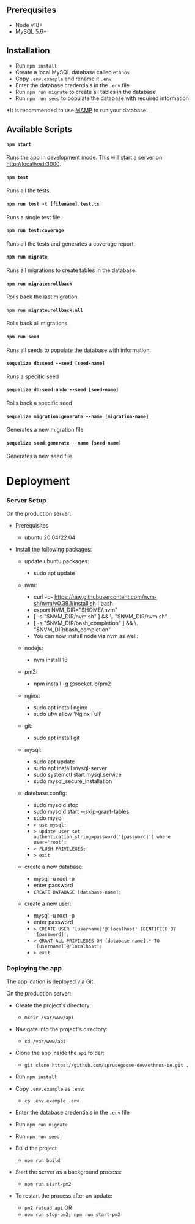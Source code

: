 ## Prerequsites
- Node v18+
- MySQL 5.6+

## Installation

- Run `npm install`
- Create a local MySQL database called `ethnos`
- Copy `.env.example` and rename it `.env`
- Enter the database credentials in the `.env` file
- Run `npm run migrate` to create all tables in the database
- Run `npm run seed` to populate the database with required information

*It is recommended to use [MAMP](https://www.mamp.info/) to run your database.

## Available Scripts

#### `npm start`

Runs the app in development mode. This will start a server on [http://localhost:3000](http://localhost:3000).

#### `npm test`

Runs all the tests.

#### `npm run test -t [filename].test.ts`

Runs a single test file

#### `npm run test:coverage`

Runs all the tests and generates a coverage report.

#### `npm run migrate`

Runs all migrations to create tables in the database.

#### `npm run migrate:rollback`

Rolls back the last migration.

#### `npm run migrate:rollback:all`

Rolls back all migrations.

#### `npm run seed`

Runs all seeds to populate the database with information.

#### `sequelize db:seed --seed [seed-name]` 

Runs a specific seed

#### `sequelize db:seed:undo --seed [seed-name]` 

Rolls back a specific seed

#### `sequelize migration:generate --name [migration-name]`

Generates a new migration file

#### `sequelize seed:generate --name [seed-name]`

Generates a new seed file

# Deployment

### Server Setup
On the production server:

- Prerequisites
    - ubuntu 20.04/22.04

- Install the following packages:
    - update ubuntu packages:
        - sudo apt update
    - nvm:
        - curl -o- https://raw.githubusercontent.com/nvm-sh/nvm/v0.39.1/install.sh | bash
        - export NVM_DIR="$HOME/.nvm"
        - [ -s "$NVM_DIR/nvm.sh" ] && \. "$NVM_DIR/nvm.sh"
        - [ -s "$NVM_DIR/bash_completion" ] && \. "$NVM_DIR/bash_completion"
        - You can now install node via nvm as well:
    - nodejs:
        - nvm install 18
    - pm2:
        - npm install -g @socket.io/pm2
    - nginx:
        - sudo apt install nginx
        - sudo ufw allow 'Nginx Full'
    - git:
        - sudo apt install git
    - mysql:
        - sudo apt update
        - sudo apt install mysql-server
        - sudo systemctl start mysql.service
        - sudo mysql_secure_installation

    - database config:
        - sudo mysqld stop
        - sudo mysqld start --skip-grant-tables
        - sudo mysql
        - `> use mysql;`
        - `> update user set authentication_string=password('[password]') where user='root';`
        - `> FLUSH PRIVILEGES;`
        - `> exit`
    - create a new database:
        - mysql -u root -p
        - enter password
        - `CREATE DATABASE [database-name];`
    - create a new user:
        - mysql -u root -p
        - enter password
        - `> CREATE USER '[username]'@'localhost' IDENTIFIED BY '[password]';`
        - `> GRANT ALL PRIVILEGES ON [database-name].* TO '[username]'@'localhost';`
        - `> exit`

### Deploying the app

The application is deployed via Git.

On the production server:

- Create the project's directory:
    - `mkdir /var/www/api`

- Navigate into the project's directory:
    - `cd /var/www/api`

- Clone the app inside the `api` folder:
    - `git clone https://github.com/sprucegoose-dev/ethnos-be.git .`

- Run `npm install`

- Copy `.env.example` as `.env`:
    - `cp .env.example .env`

- Enter the database credentials in the `.env` file

- Run `npm run migrate`

- Run `npm run seed`

- Build the project
    - `npm run build`

- Start the server as a background process:
    - `npm run start-pm2`

- To restart the process after an update:
    - `pm2 reload api`
    OR  
    - `npm run stop-pm2; npm run start-pm2`

